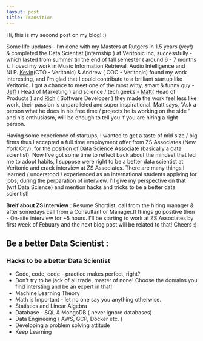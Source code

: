 ```yaml
---
layout: post
title: Transition 
---
```


Hi, this is my second post on my blog! :) 

Some life updates - I’m done with my Masters at Rutgers in 1.5 years (yey!) & completed the Data Scientist (internship ) at Veritonic Inc, successfully - which lasted from summer till the end of fall semester ( around 6 - 7 months ). I loved my work in Music Information Retrieval, Audio Intelligence and NLP. [Kevin](https://falicon.com/)(CTO - Veritonic) & Andrew ( COO - Veritonic) found my work interesting, and I’m glad that I could contribute to a brilliant startup like Veritonic. I got a chance to meet one of the most witty, smart & funny guy - [Jeff](https://www.linkedin.com/in/jeffreyspiro/) ( Head of Marketing ) and science / tech geeks - [Matt](https://www.mattgagliano.com/)( Head of Products ) and [Rich](https://www.richinfante.com/) ( Software Developer ) they made the work feel less like work, their passion is unparalleled and super inspirational. Matt says, “Ask a person what he does in his free time / projects he is working on the side “ and his enthusiasm, will be enough to tell you if you are hiring a right person.

Having some experience of startups, I wanted to get a taste of mid size / big firms thus I accepted a full time employment offer from ZS Associates (New York City), for the position of Data Science Associate (basically a data scientist). Now I’ve got some time to reflect back about the mindset that led me to adopt habits, I suppose were right to be a better data scientist at Veritonic and crack interview at ZS Associates. There are many things I learned / understood / experienced as an international students applying for jobs, during the perparation of interview. I’ll give my perspective on that (wrt Data Science) and mention hacks and tricks to be a better data scientist!


**Breif about ZS Interview** : Resume Shortlist, call from the hiring manager & after somedays call from a Consultant or Manager.If things go positive then - On-site interview for ~5 hours. 
I'll be starting to work at ZS Associates by first week of Febuary and the next blog post will be related to that! Cheers :) 


## Be a better Data Scientist : 

### Hacks to be a better Data Scientist 

- Code, code, code - practice makes perfect, right? 
- Don't try to be jack of all trade, master of none! Choose the domains you find intersting and be an expert in that!  
- Machine Learning Theory 
- Math is Important - let no one say you anything otherwise. 
- Statistics and Linear Algebra  
- Database - SQL & MongoDB ( never ignore databases) 
- Data Engineeing ( AWS, GCP, Docker etc. ) 
- Developing a problem solving attitude
- Keep Learning 

